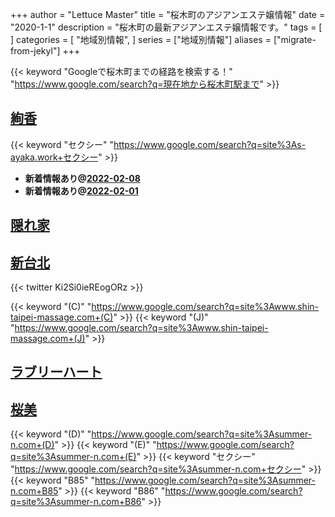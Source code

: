 +++
author = "Lettuce Master"
title = "桜木町のアジアンエステ嬢情報"
date = "2020-1-1"
description = "桜木町の最新アジアンエステ嬢情報です。"
tags = [
]
categories = [
    "地域別情報",
]
series = ["地域別情報"]
aliases = ["migrate-from-jekyl"]
+++

{{< keyword "Googleで桜木町までの経路を検索する！" "https://www.google.com/search?q=現在地から桜木町駅まで" >}}

## [絢香](http://s-ayaka.work/)
{{< keyword "セクシー" "https://www.google.com/search?q=site%3As-ayaka.work+セクシー" >}} 

- **新着情報あり@[2022-02-08](/post/2022-02-08)**
- **新着情報あり@[2022-02-01](/post/2022-02-01)**
## [隠れ家](https://jasmine-mizonokuti.xyz/)


## [新台北](https://www.shin-taipei-massage.com/)


{{< twitter Ki2Si0ieREogORz >}}

{{< keyword "(C)" "https://www.google.com/search?q=site%3Awww.shin-taipei-massage.com+(C)" >}} {{< keyword "(J)" "https://www.google.com/search?q=site%3Awww.shin-taipei-massage.com+(J)" >}} 

## [ラブリーハート](http://biraku.este88.com/)


## [桜美](http://summer-n.com/rrr/)
{{< keyword "(D)" "https://www.google.com/search?q=site%3Asummer-n.com+(D)" >}} {{< keyword "(E)" "https://www.google.com/search?q=site%3Asummer-n.com+(E)" >}} {{< keyword "セクシー" "https://www.google.com/search?q=site%3Asummer-n.com+セクシー" >}} {{< keyword "B85" "https://www.google.com/search?q=site%3Asummer-n.com+B85" >}} {{< keyword "B86" "https://www.google.com/search?q=site%3Asummer-n.com+B86" >}} 

